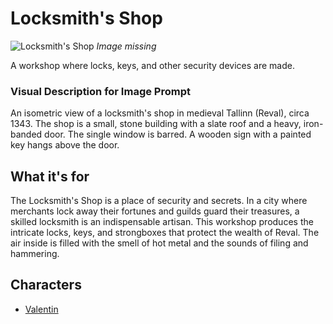 # Locksmith's Shop

![Locksmith's Shop](../../assets/buildings/locksmith.png)
*Image missing*

A workshop where locks, keys, and other security devices are made.

### Visual Description for Image Prompt

An isometric view of a locksmith's shop in medieval Tallinn (Reval), circa 1343. The shop is a small, stone building with a slate roof and a heavy, iron-banded door. The single window is barred. A wooden sign with a painted key hangs above the door.

## What it's for

The Locksmith's Shop is a place of security and secrets. In a city where merchants lock away their fortunes and guilds guard their treasures, a skilled locksmith is an indispensable artisan. This workshop produces the intricate locks, keys, and strongboxes that protect the wealth of Reval. The air inside is filled with the smell of hot metal and the sounds of filing and hammering.

## Characters

- [Valentin](../../characters/workers_quarter/valentin/valentin.md)
